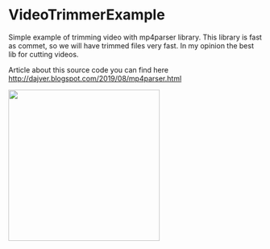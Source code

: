 # VideoTrimmerExample

Simple example of trimming video with mp4parser library. This library is fast as commet, so we will have trimmed files very fast. In my opinion the best lib for cutting videos.

Article about this source code you can find here http://dajver.blogspot.com/2019/08/mp4parser.html

<img src=https://github.com/dajver/VideoTrimmerExample/blob/master/images/sample.gif width=300 />
